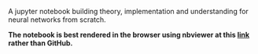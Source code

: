 A jupyter notebook building theory, implementation and understanding for neural networks from scratch.

**The notebook is best rendered in the browser using nbviewer at this [link](https://nbviewer.jupyter.org/github/t-cousins/neuralnetwork-from-scratch/blob/master/NeuralNetwork_From_Scratch.ipynb) rather than GitHub.**